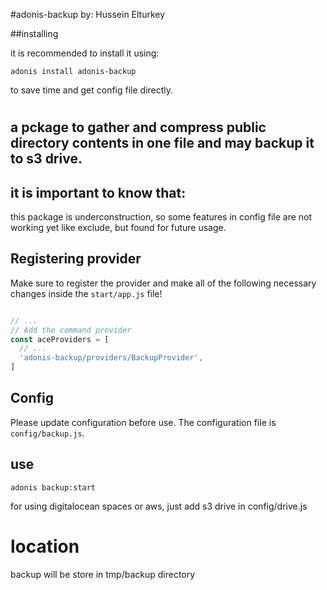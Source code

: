 #adonis-backup
by: Hussein Elturkey

##installing

it is recommended to install it using:

```
adonis install adonis-backup
```

to save time and get config file directly.

#

## a pckage to gather and compress public directory contents in one file and may backup it to s3 drive.  

## it is important to know that:

this package is underconstruction, so some features in config file are not working yet like exclude, but found for future usage.

## Registering provider

Make sure to register the provider and make all of the following necessary changes inside the `start/app.js` file!

```js

// ...
// Add the command provider
const aceProviders = [
  // ...
  'adonis-backup/providers/BackupProvider',
]

```

## Config

Please update configuration before use. The configuration file is `config/backup.js`.

## use

```
adonis backup:start
```

for using digitalocean spaces or aws, just add s3 drive in config/drive.js

# location

backup will be store in tmp/backup directory